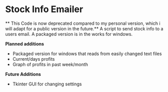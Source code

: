 # Stock Info Emailer
** This Code is now deprecated compared to my personal version, which i will adapt for a public version in the future.**
A script to send stock info to a users email. A packaged version is in the works for windows.

**Planned additions**
- Packaged version for windows that reads from easily changed text files
- Current/days profits
- Graph of profits in past week/month

**Future Additions**
- Tkinter GUI for changing settings

